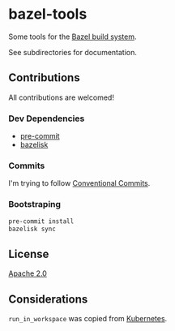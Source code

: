 # bazel-tools

Some tools for the [Bazel build system](https://bazel.build/).

See subdirectories for documentation.

## Contributions

All contributions are welcomed!

### Dev Dependencies

- [pre-commit](https://pre-commit.com/)
- [bazelisk](https://github.com/bazelbuild/bazelisk)

### Commits

I'm trying to follow [Conventional Commits](https://www.conventionalcommits.org/en/v1.0.0/).

### Bootstraping

```sh
pre-commit install
bazelisk sync
```

## License

[Apache 2.0](LICENSE)

## Considerations

`run_in_workspace` was copied from [Kubernetes](https://github.com/kubernetes/kubernetes).
